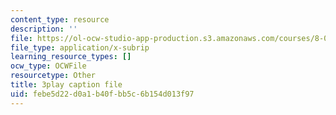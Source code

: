 ```yaml
---
content_type: resource
description: ''
file: https://ol-ocw-studio-app-production.s3.amazonaws.com/courses/8-01sc-classical-mechanics-fall-2016/febe5d22d0a1b40fbb5c6b154d013f97_-b0dFcebPcs.srt
file_type: application/x-subrip
learning_resource_types: []
ocw_type: OCWFile
resourcetype: Other
title: 3play caption file
uid: febe5d22-d0a1-b40f-bb5c-6b154d013f97
---
```

